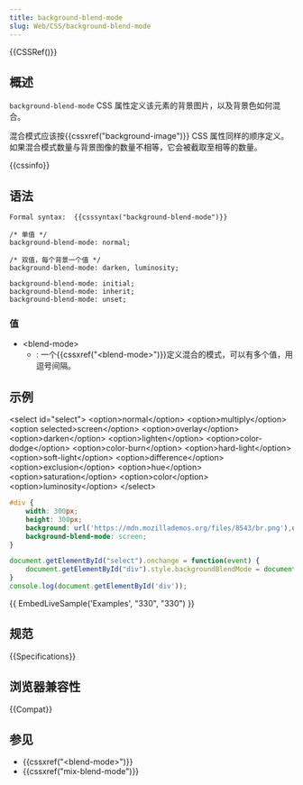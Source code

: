 ```yaml
---
title: background-blend-mode
slug: Web/CSS/background-blend-mode
---
```


{{CSSRef()}}

## 概述

`background-blend-mode` CSS 属性定义该元素的背景图片，以及背景色如何混合。

混合模式应该按{{cssxref("background-image")}} CSS 属性同样的顺序定义。如果混合模式数量与背景图像的数量不相等，它会被截取至相等的数量。

{{cssinfo}}

## 语法

```
Formal syntax:  {{csssyntax("background-blend-mode")}}
```

```
/* 单值 */
background-blend-mode: normal;

/* 双值，每个背景一个值 */
background-blend-mode: darken, luminosity;

background-blend-mode: initial;
background-blend-mode: inherit;
background-blend-mode: unset;
```

### 值

- \<blend-mode>
  - : 一个{{cssxref("&lt;blend-mode&gt;")}}定义混合的模式，可以有多个值，用逗号间隔。

## 示例

\<select id="select">
\<option>normal\</option>
\<option>multiply\</option>
\<option selected>screen\</option>
\<option>overlay\</option>
\<option>darken\</option>
\<option>lighten\</option>
\<option>color-dodge\</option>
\<option>color-burn\</option>
\<option>hard-light\</option>
\<option>soft-light\</option>
\<option>difference\</option>
\<option>exclusion\</option>
\<option>hue\</option>
\<option>saturation\</option>
\<option>color\</option>
\<option>luminosity\</option>
\</select>

```css
#div {
    width: 300px;
    height: 300px;
    background: url('https://mdn.mozillademos.org/files/8543/br.png'),url('https://mdn.mozillademos.org/files/8545/tr.png');
    background-blend-mode: screen;
}
```

```js
document.getElementById("select").onchange = function(event) {
    document.getElementById("div").style.backgroundBlendMode = document.getElementById("select").selectedOptions[0].innerHTML;
}
console.log(document.getElementById('div'));
```

{{ EmbedLiveSample('Examples', "330", "330") }}

## 规范

{{Specifications}}

## 浏览器兼容性

{{Compat}}

## 参见

- {{cssxref("&lt;blend-mode&gt;")}}
- {{cssxref("mix-blend-mode")}}
